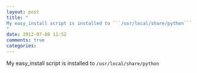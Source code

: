 ```yaml
---
layout: post
title: "
My easy_install script is installed to ```/usr/local/share/python```
"
date: 2012-07-08 11:52
comments: true
categories: 
---
```


My easy_install script is installed to ```/usr/local/share/python```

